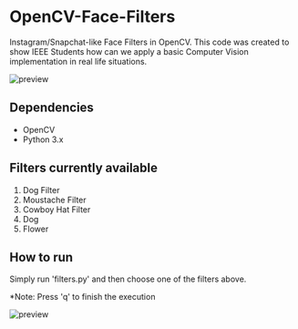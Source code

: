# OpenCV-Face-Filters

Instagram/Snapchat-like Face Filters in OpenCV. This code was created to show IEEE Students how can we apply a basic Computer Vision implementation in real life situations.

![preview](https://github.com/jadvani/ieee_facefilters/blob/master/img/preview.jpg)


## Dependencies
 - OpenCV
 - Python 3.x
 
## Filters currently available

1. Dog Filter
2. Moustache Filter
3. Cowboy Hat Filter
4. Dog 
5. Flower

## How to run 

Simply run 'filters.py' and then choose one of the filters above. 

*Note: Press 'q' to finish the execution <br>


![preview](https://github.com/jadvani/ieee_facefilters/blob/master/img/flower_preview.jpg)
